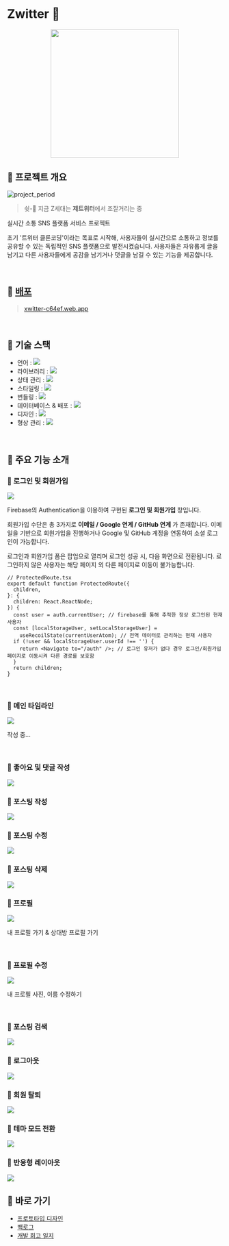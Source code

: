 # Zwitter 🍧

<div align="center">
<img src="./assets/zwitter.png" height="300px" />
</div>

## 📢 프로젝트 개요

![project_period](https://img.shields.io/badge/Project%20Period-2023--11--29%20~%202024--01--31-FF7AB2)<br>

> 쉿-🤫 지금 Z세대는 **제트위터**에서 조잘거리는 중

실시간 소통 SNS 플랫폼 서비스 프로젝트

초기 '트위터 클론코딩'이라는 목표로 시작해, 사용자들이 실시간으로 소통하고 정보를 공유할 수 있는 독립적인 SNS 플랫폼으로 발전시켰습니다. 사용자들은 자유롭게 글을 남기고 다른 사용자들에게 공감을 남기거나 댓글을 남길 수 있는 기능을 제공합니다.

<br />

## 🏡 [배포](xwitter-c64ef.web.app/)

> [xwitter-c64ef.web.app](xwitter-c64ef.web.app)

<br />

## 🌈 기술 스택

- 언어 : <img src="https://img.shields.io/badge/Typescript-3178C6?style=flat-square&logo=Typescript&logoColor=white"/>
- 라이브러리 : <img src="https://img.shields.io/badge/React-61DAFB?style=flat&logo=React&logoColor=black"/>
- 상태 관리 : <img src="https://img.shields.io/badge/Recoil-3578E5?style=flat&logo=recoil&logoColor=white"/>
- 스타일링 : <img src="https://img.shields.io/badge/Styled_Components-DB7093?style=flat&logo=styled-components&logoColor=white"/>
- 번들링 : <img src="https://img.shields.io/badge/Vite-646CFF?style=flat&logo=vite&logoColor=white"/>
- 데이터베이스 & 배포 : <img src="https://img.shields.io/badge/Firebase-FFCA28?style=flat&logo=firebase&logoColor=black"/>
- 디자인 : <img src="https://img.shields.io/badge/Figma-F24E1E.svg?style=flat&logo=figma&logoColor=white"/>
- 형상 관리 : <img src="https://img.shields.io/badge/Git-F05032?style=flat&logo=git&logoColor=white"/>

<br />

## 🥁 주요 기능 소개

### 📍 로그인 및 회원가입

<img src="./assets/auth.gif" />

Firebase의 Authentication을 이용하여 구현된 **로그인 및 회원가입** 창입니다.

회원가입 수단은 총 3가지로 **이메일 / Google 연계 / GitHub 연계** 가 존재합니다. 이메일을 기반으로 회원가입을 진행하거나 Google 및 GitHub 계정을 연동하여 소셜 로그인이 가능합니다.

로그인과 회원가입 폼은 팝업으로 열리며 로그인 성공 시, 다음 화면으로 전환됩니다. 로그인하지 않은 사용자는 해당 페이지 외 다른 페이지로 이동이 불가능합니다.

```tsx
// ProtectedRoute.tsx
export default function ProtectedRoute({
  children,
}: {
  children: React.ReactNode;
}) {
  const user = auth.currentUser; // firebase를 통해 추적한 정상 로그인된 현재 사용자
  const [localStorageUser, setLocalStorageUser] =
    useRecoilState(currentUserAtom); // 전역 데이터로 관리하는 현재 사용자
  if (!user && localStorageUser.userId !== '') {
    return <Navigate to="/auth" />; // 로그인 유저가 없다 경우 로그인/회원가입 페이지로 이동시켜 다른 경로를 보호함
  }
  return children;
}
```

<br />

### 📍 메인 타임라인

<img src="./assets/timeline.gif" />

작성 중...

<br />

### 📍 좋아요 및 댓글 작성

<img src="./assets/like-comment.gif" />

<br />

### 📍 포스팅 작성

<img src="./assets/tweet-post.gif" />

<br />

### 📍 포스팅 수정

<img src="./assets/tweet-edit.gif" />

<br />

### 📍 포스팅 삭제

<img src="./assets/tweet-delete.gif" />

<br />

### 📍 프로필

<img src="./assets/profile.gif" />

내 프로필 가기 & 상대방 프로필 가기

<br />

### 📍 프로필 수정

<img src="./assets/profile-edit.gif" />

내 프로필 사진, 이름 수정하기

<br />

### 📍 포스팅 검색

<img src="./assets/search.gif" />

<br />

### 📍 로그아웃

<img src="./assets/logout.gif" />

<br />

### 📍 회원 탈퇴

<img src="./assets/withdraw.gif" />

<br />

### 📍 테마 모드 전환

<img src="./assets/theme.gif" />

<br />

### 📍 반응형 레이아웃

<img src="./assets/responsive.gif" />

<!-- <br />

## 💎 성능 최적화

### 🔎 Lighthouse

### 🔎 코드 스플리팅

### 🔎 이미지 최적화

### 🔎 SEO 최적화 -->

<br />

## 🧨 바로 가기

- [프로토타입 디자인](https://www.figma.com/file/lGfHRx9UZ6bpdiYaG1YTWC/Zwitter?type=design&node-id=0%3A1&mode=design&t=IbcMGsDoEQOQu4DW-1)
- [백로그](https://github.com/users/sryung1225/projects/4)
- [개발 회고 일지](https://s-ryung.tistory.com/category/%ED%94%84%EB%A1%9C%EC%A0%9D%ED%8A%B8)
